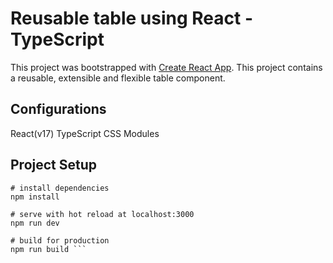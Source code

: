 # Reusable table using React - TypeScript

This project was bootstrapped with [Create React App](https://github.com/facebook/create-react-app).
This project contains a reusable, extensible and flexible table component.

## Configurations
React(v17)
TypeScript
CSS Modules

## Project Setup
```
# install dependencies
npm install

# serve with hot reload at localhost:3000
npm run dev

# build for production
npm run build ```

